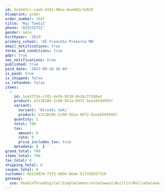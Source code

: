 ```yaml
---
id: 5e1b47cc-cae9-4191-90ea-6ee602c7e920
blueprint: order
order_number: 1647
title: 'Maj Tomšič'
phone: '031532722'
gender: male
birthyear: '2013'
primary_school: 'OŠ Franceta Prešerna MB'
email_notifications: true
terms_and_conditions: true
gdpr: true
sms_notifications: true
published: true
paid_date: '2022-09-18 16:44'
is_paid: true
is_shipped: false
is_refunded: false
items:
  -
    id: 1ea3f23e-c7d2-4ef6-9510-6b18cff2b0ed
    product: e3138106-2c90-451a-8972-5ea18594995f
    variant:
      variant: 'Otroški teki'
      product: e3138106-2c90-451a-8972-5ea18594995f
    quantity: 1
    total: 700
    tax:
      amount: 0
      rate: 0
      price_includes_tax: true
    metadata: {  }
grand_total: 700
items_total: 700
tax_total: 0
shipping_total: 0
coupon_total: 0
customer: 6b219034-75f3-4856-b6ae-51735b557310
gateway:
  use: DoubleThreeDigital\SimpleCommerce\Gateways\Builtin\MollieGateway
---
```

